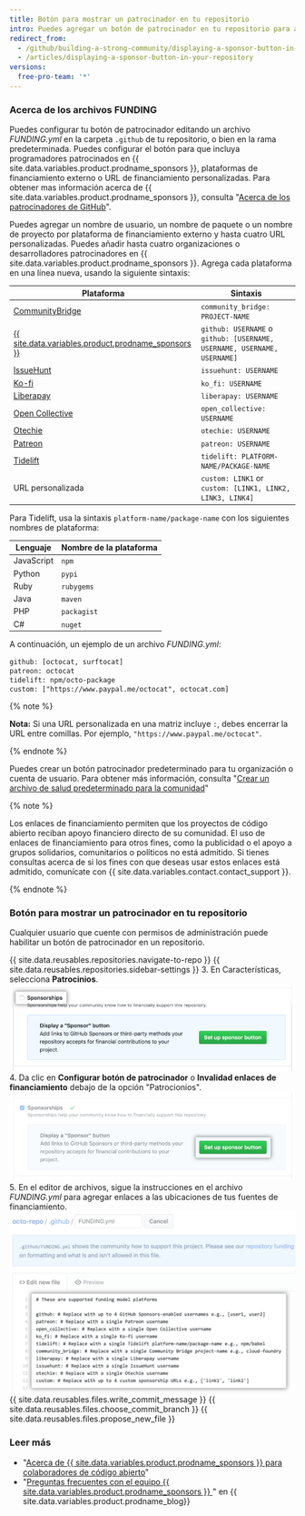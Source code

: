 ```yaml
---
title: Botón para mostrar un patrocinador en tu repositorio
intro: Puedes agregar un botón de patrocinador en tu repositorio para aumentar la visibilidad de las opciones de financiación para tu proyecto de código abierto.
redirect_from:
  - /github/building-a-strong-community/displaying-a-sponsor-button-in-your-repository
  - /articles/displaying-a-sponsor-button-in-your-repository
versions:
  free-pro-team: '*'
---
```


### Acerca de los archivos FUNDING

Puedes configurar tu botón de patrocinador editando un archivo _FUNDING.yml_ en la carpeta `.github` de tu repositorio, o bien en la rama predeterminada. Puedes configurar el botón para que incluya programadores patrocinados en {{ site.data.variables.product.prodname_sponsors }}, plataformas de financiamiento externo o URL de financiamiento personalizadas. Para obtener mas información acerca de {{ site.data.variables.product.prodname_sponsors }}, consulta "[Acerca de los patrocinadores de GitHub](/articles/about-github-sponsors)".

Puedes agregar un nombre de usuario, un nombre de paquete o un nombre de proyecto por plataforma de financiamiento externo y hasta cuatro URL personalizadas. Puedes añadir hasta cuatro organizaciones o desarrolladores patrocinadores en {{ site.data.variables.product.prodname_sponsors }}. Agrega cada plataforma en una línea nueva, usando la siguiente sintaxis:

| Plataforma                                                                         | Sintaxis                                                                |
| ---------------------------------------------------------------------------------- | ----------------------------------------------------------------------- |
| [CommunityBridge](https://communitybridge.org)                                     | `community_bridge: PROJECT-NAME`                                        |
| [{{ site.data.variables.product.prodname_sponsors }}](https://github.com/sponsors) | `github: USERNAME` o `github: [USERNAME, USERNAME, USERNAME, USERNAME]` |
| [IssueHunt](https://issuehunt.io/)                                                 | `issuehunt: USERNAME`                                                   |
| [Ko-fi](https://ko-fi.com/)                                                        | `ko_fi: USERNAME`                                                       |
| [Liberapay](https://en.liberapay.com/)                                             | `liberapay: USERNAME`                                                   |
| [Open Collective](https://opencollective.com/)                                     | `open_collective: USERNAME`                                             |
| [Otechie](https://otechie.com/)                                                    | `otechie: USERNAME`                                                     |
| [Patreon](https://www.patreon.com/)                                                | `patreon: USERNAME`                                                     |
| [Tidelift](https://tidelift.com/)                                                  | `tidelift: PLATFORM-NAME/PACKAGE-NAME`                                  |
| URL personalizada                                                                  | `custom: LINK1` or `custom: [LINK1, LINK2, LINK3, LINK4]`               |

Para Tidelift, usa la sintaxis `platform-name/package-name` con los siguientes nombres de plataforma:

| Lenguaje   | Nombre de la plataforma |
| ---------- | ----------------------- |
| JavaScript | `npm`                   |
| Python     | `pypi`                  |
| Ruby       | `rubygems`              |
| Java       | `maven`                 |
| PHP        | `packagist`             |
| C#         | `nuget`                 |

A continuación, un ejemplo de un archivo _FUNDING.yml_:
```
github: [octocat, surftocat]
patreon: octocat
tidelift: npm/octo-package
custom: ["https://www.paypal.me/octocat", octocat.com]
```

{% note %}

**Nota:** Si una URL personalizada en una matriz incluye `:`, debes encerrar la URL entre comillas. Por ejemplo, `"https://www.paypal.me/octocat"`.

{% endnote %}

Puedes crear un botón patrocinador predeterminado para tu organización o cuenta de usuario. Para obtener más información, consulta "[Crear un archivo de salud predeterminado para la comunidad](/github/building-a-strong-community/creating-a-default-community-health-file)"

{% note %}

Los enlaces de financiamiento permiten que los proyectos de código abierto reciban apoyo financiero directo de su comunidad. El uso de enlaces de financiamiento para otros fines, como la publicidad o el apoyo a grupos solidarios, comunitarios o políticos no está admitido. Si tienes consultas acerca de si los fines con que deseas usar estos enlaces está admitido, comunícate con {{ site.data.variables.contact.contact_support }}.

{% endnote %}

### Botón para mostrar un patrocinador en tu repositorio

Cualquier usuario que cuente con permisos de administración puede habilitar un botón de patrocinador en un repositorio.

{{ site.data.reusables.repositories.navigate-to-repo }}
{{ site.data.reusables.repositories.sidebar-settings }}
3. En Características, selecciona **Patrocinios**. ![Casilla de verificación para habilitar Patrocinios](/assets/images/help/sponsors/sponsorships-checkbox.png)
4. Da clic en **Configurar botón de patrocinador** o **Invalidad enlaces de financiamiento** debajo de la opción "Patrocionios". ![Botón para configurar el botón del patrocinador](/assets/images/help/sponsors/sponsor-set-up-button.png)
5. En el editor de archivos, sigue la instrucciones en el archivo _FUNDING.yml_ para agregar enlaces a las ubicaciones de tus fuentes de financiamiento. ![Edita el archivo FUNDING para añadir enlaces a ubicaciones de fondeo](/assets/images/help/sponsors/funding-yml-file.png)
{{ site.data.reusables.files.write_commit_message }}
{{ site.data.reusables.files.choose_commit_branch }}
{{ site.data.reusables.files.propose_new_file }}

### Leer más
- "[Acerca de {{ site.data.variables.product.prodname_sponsors }} para colaboradores de código abierto](/github/supporting-the-open-source-community-with-github-sponsors/about-github-sponsors-for-open-source-contributors)"
- "[Preguntas frecuentes con el equipo {{ site.data.variables.product.prodname_sponsors }} ](https://github.blog/2019-06-12-faq-with-the-github-sponsors-team/)" en {{ site.data.variables.product.prodname_blog}}
